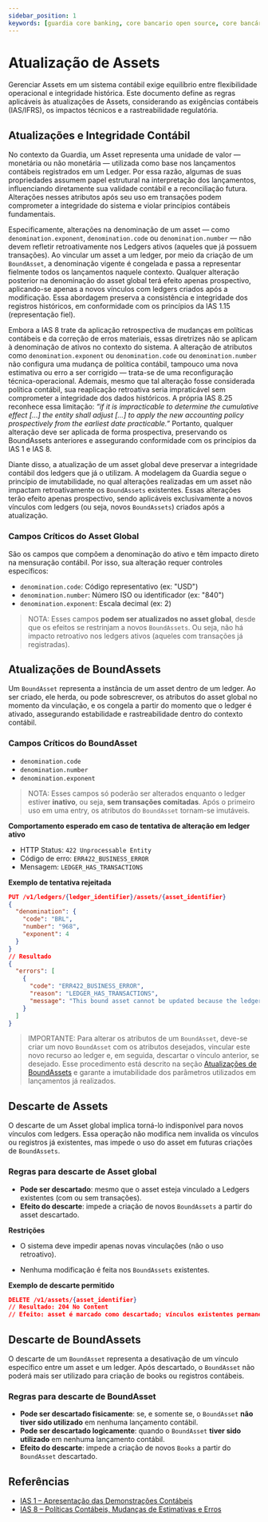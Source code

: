 ```yaml
---
sidebar_position: 1
keywords: [guardia core banking, core bancario open source, core bancário escalável, ledger transacional, transações em tempo real]
---
```


# Atualização de Assets

Gerenciar Assets em um sistema contábil exige equilíbrio entre flexibilidade operacional e integridade histórica. Este documento define as regras aplicáveis às atualizações de Assets, considerando as exigências contábeis (IAS/IFRS), os impactos técnicos e a rastreabilidade regulatória.

## Atualizações e Integridade Contábil

No contexto da Guardia, um Asset representa uma unidade de valor — monetária ou não monetária — utilizada como base nos lançamentos contábeis registrados em um Ledger. Por essa razão, algumas de suas propriedades assumem papel estrutural na interpretação dos lançamentos, influenciando diretamente sua validade contábil e a reconciliação futura. Alterações nesses atributos após seu uso em transações podem comprometer a integridade do sistema e violar princípios contábeis fundamentais.

Especificamente, alterações na denominação de um asset — como `denomination.exponent`, `denomination.code` ou `denomination.number` — não devem refletir retroativamente nos Ledgers ativos (aqueles que já possuem transações). Ao vincular um asset a um ledger, por meio da criação de um `BoundAsset`, a denominação vigente é congelada e passa a representar fielmente todos os lançamentos naquele contexto. Qualquer alteração posterior na denominação do asset global terá efeito apenas prospectivo, aplicando-se apenas a novos vínculos com ledgers criados após a modificação. Essa abordagem preserva a consistência e integridade dos registros históricos, em conformidade com os princípios da IAS 1.15 (representação fiel).

Embora a IAS 8 trate da aplicação retrospectiva de mudanças em políticas contábeis e da correção de erros materiais, essas diretrizes não se aplicam à denominação de ativos no contexto do sistema. A alteração de atributos como `denomination.exponent` ou `denomination.code` ou `denomination.number` não configura uma mudança de política contábil, tampouco uma nova estimativa ou erro a ser corrigido — trata-se de uma reconfiguração técnica-operacional. Ademais, mesmo que tal alteração fosse considerada política contábil, sua reaplicação retroativa seria impraticável sem comprometer a integridade dos dados históricos. A própria IAS 8.25 reconhece essa limitação: *“if it is impracticable to determine the cumulative effect \[…] the entity shall adjust \[…] to apply the new accounting policy prospectively from the earliest date practicable.”* Portanto, qualquer alteração deve ser aplicada de forma prospectiva, preservando os BoundAssets anteriores e assegurando conformidade com os princípios da IAS 1 e IAS 8.

Diante disso, a atualização de um asset global deve preservar a integridade contábil dos ledgers que já o utilizam. A modelagem da Guardia segue o princípio de imutabilidade, no qual alterações realizadas em um asset não impactam retroativamente os `BoundAssets` existentes. Essas alterações terão efeito apenas prospectivo, sendo aplicáveis exclusivamente a novos vínculos com ledgers (ou seja, novos `BoundAssets`) criados após a atualização.

### Campos Críticos do Asset Global

São os campos que compõem a denominação do ativo e têm impacto direto na mensuração contábil. Por isso, sua alteração requer controles específicos:

* `denomination.code`: Código representativo (ex: "USD")
* `denomination.number`: Número ISO ou identificador (ex: "840")
* `denomination.exponent`: Escala decimal (ex: 2)

> NOTA: Esses campos **podem ser atualizados no asset global**, desde que os efeitos se restrinjam a novos `BoundAssets`. Ou seja, não há impacto retroativo nos ledgers ativos (aqueles com transações já registradas).

## Atualizações de BoundAssets

Um `BoundAsset` representa a instância de um asset dentro de um ledger. Ao ser criado, ele herda, ou pode sobrescrever, os atributos do asset global no momento da vinculação, e os congela a partir do momento que o ledger é ativado, assegurando estabilidade e rastreabilidade dentro do contexto contábil.

### Campos Críticos do BoundAsset

* `denomination.code`
* `denomination.number`
* `denomination.exponent`

> NOTA: Esses campos só poderão ser alterados enquanto o ledger estiver **inativo**, ou seja, **sem transações comitadas**. Após o primeiro uso em uma entry, os atributos do `BoundAsset` tornam-se imutáveis.

**Comportamento esperado em caso de tentativa de alteração em ledger ativo**

* HTTP Status: `422 Unprocessable Entity`
* Código de erro: `ERR422_BUSINESS_ERROR`
* Mensagem: `LEDGER_HAS_TRANSACTIONS`

**Exemplo de tentativa rejeitada**

```json
PUT /v1/ledgers/{ledger_identifier}/assets/{asset_identifier}
{
  "denomination": {
    "code": "BRL",
    "number": "968",
    "exponent": 4
  }
}
// Resultado
{
  "errors": [
    {
      "code": "ERR422_BUSINESS_ERROR",
      "reason": "LEDGER_HAS_TRANSACTIONS",
      "message": "This bound asset cannot be updated because the ledger already contains transactions."
    }
  ]
}
```

> IMPORTANTE: Para alterar os atributos de um `BoundAsset`, deve-se criar um novo `BoundAsset` com os atributos desejados, vincular este novo recurso ao ledger e, em seguida, descartar o vínculo anterior, se desejado. Esse procedimento está descrito na seção [Atualizações de BoundAssets](#atualizações-de-boundassets) e garante a imutabilidade dos parâmetros utilizados em lançamentos já realizados.

## Descarte de Assets

O descarte de um Asset global implica torná-lo indisponível para novos vínculos com ledgers. Essa operação não modifica nem invalida os vínculos ou registros já existentes, mas impede o uso do asset em futuras criações de `BoundAssets`.

### Regras para descarte de Asset global

- **Pode ser descartado**: mesmo que o asset esteja vinculado a Ledgers existentes (com ou sem transações).
- **Efeito do descarte**: impede a criação de novos `BoundAssets` a partir do asset descartado.

**Restrições**

- O sistema deve impedir apenas novas vinculações (não o uso retroativo).

- Nenhuma modificação é feita nos `BoundAssets` existentes.

**Exemplo de descarte permitido**

```json
DELETE /v1/assets/{asset_identifier}
// Resultado: 204 No Content
// Efeito: asset é marcado como descartado; vínculos existentes permanecem válidos
```

## Descarte de BoundAssets

O descarte de um `BoundAsset` representa a desativação de um vínculo específico entre um asset e um ledger. Após descartado, o `BoundAsset` não poderá mais ser utilizado para criação de books ou registros contábeis.

### Regras para descarte de BoundAsset

- **Pode ser descartado fisicamente**: se, e somente se, o `BoundAsset` **não tiver sido utilizado** em nenhuma lançamento contábil.
- **Pode ser descartado logicamente**: quando o `BoundAsset` **tiver sido utilizado** em nenhuma lançamento contábil.
- **Efeito do descarte**: impede a criação de novos `Books` a partir do `BoundAsset` descartado.

## Referências

- [IAS 1 – Apresentação das Demonstrações Contábeis](https://www.ifrs.org/content/dam/ifrs/publications/pdf-standards/english/2024/issued/part-a/ias-1-presentation-of-financial-statements.pdf?bypass=on)
- [IAS 8 – Políticas Contábeis, Mudanças de Estimativas e Erros](https://www.ifrs.org/content/dam/ifrs/publications/pdf-standards/english/2024/issued/part-a/ias-8-accounting-policies-changes-in-accounting-estimates-and-errors.pdf?bypass=on)

